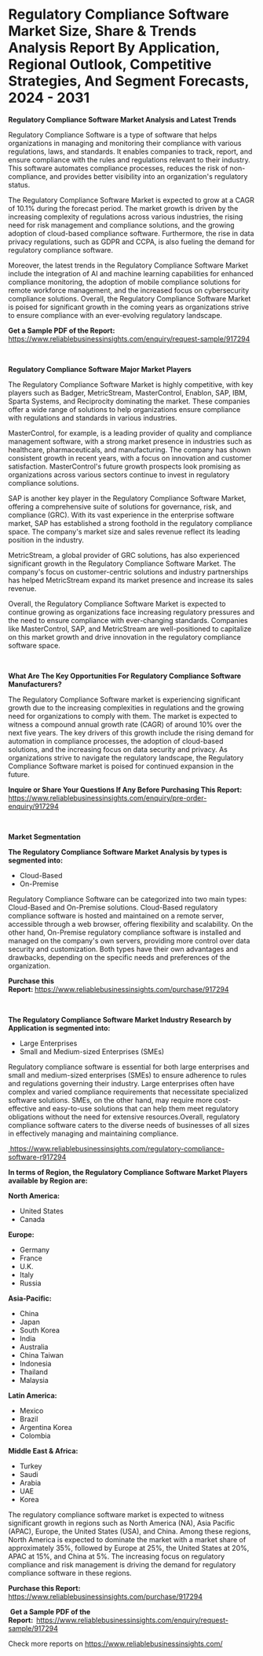 <p><h1>Regulatory Compliance Software Market Size, Share & Trends Analysis Report By Application, Regional Outlook, Competitive Strategies, And Segment Forecasts, 2024 - 2031</h1></p><p><strong>Regulatory Compliance Software Market Analysis and Latest Trends</strong></p>
<p><p>Regulatory Compliance Software is a type of software that helps organizations in managing and monitoring their compliance with various regulations, laws, and standards. It enables companies to track, report, and ensure compliance with the rules and regulations relevant to their industry. This software automates compliance processes, reduces the risk of non-compliance, and provides better visibility into an organization's regulatory status.</p><p>The Regulatory Compliance Software Market is expected to grow at a CAGR of 10.1% during the forecast period. The market growth is driven by the increasing complexity of regulations across various industries, the rising need for risk management and compliance solutions, and the growing adoption of cloud-based compliance software. Furthermore, the rise in data privacy regulations, such as GDPR and CCPA, is also fueling the demand for regulatory compliance software.</p><p>Moreover, the latest trends in the Regulatory Compliance Software Market include the integration of AI and machine learning capabilities for enhanced compliance monitoring, the adoption of mobile compliance solutions for remote workforce management, and the increased focus on cybersecurity compliance solutions. Overall, the Regulatory Compliance Software Market is poised for significant growth in the coming years as organizations strive to ensure compliance with an ever-evolving regulatory landscape.</p></p>
<p><strong>Get a Sample PDF of the Report:&nbsp;</strong> <a href="https://www.reliablebusinessinsights.com/enquiry/request-sample/917294">https://www.reliablebusinessinsights.com/enquiry/request-sample/917294</a></p>
<p>&nbsp;</p>
<p><strong>Regulatory Compliance Software Major Market Players</strong></p>
<p><p>The Regulatory Compliance Software Market is highly competitive, with key players such as Badger, MetricStream, MasterControl, Enablon, SAP, IBM, Sparta Systems, and Reciprocity dominating the market. These companies offer a wide range of solutions to help organizations ensure compliance with regulations and standards in various industries.</p><p>MasterControl, for example, is a leading provider of quality and compliance management software, with a strong market presence in industries such as healthcare, pharmaceuticals, and manufacturing. The company has shown consistent growth in recent years, with a focus on innovation and customer satisfaction. MasterControl's future growth prospects look promising as organizations across various sectors continue to invest in regulatory compliance solutions.</p><p>SAP is another key player in the Regulatory Compliance Software Market, offering a comprehensive suite of solutions for governance, risk, and compliance (GRC). With its vast experience in the enterprise software market, SAP has established a strong foothold in the regulatory compliance space. The company's market size and sales revenue reflect its leading position in the industry.</p><p>MetricStream, a global provider of GRC solutions, has also experienced significant growth in the Regulatory Compliance Software Market. The company's focus on customer-centric solutions and industry partnerships has helped MetricStream expand its market presence and increase its sales revenue.</p><p>Overall, the Regulatory Compliance Software Market is expected to continue growing as organizations face increasing regulatory pressures and the need to ensure compliance with ever-changing standards. Companies like MasterControl, SAP, and MetricStream are well-positioned to capitalize on this market growth and drive innovation in the regulatory compliance software space.</p></p>
<p>&nbsp;</p>
<p><strong>What Are The Key Opportunities For Regulatory Compliance Software Manufacturers?</strong></p>
<p><p>The Regulatory Compliance Software market is experiencing significant growth due to the increasing complexities in regulations and the growing need for organizations to comply with them. The market is expected to witness a compound annual growth rate (CAGR) of around 10% over the next five years. The key drivers of this growth include the rising demand for automation in compliance processes, the adoption of cloud-based solutions, and the increasing focus on data security and privacy. As organizations strive to navigate the regulatory landscape, the Regulatory Compliance Software market is poised for continued expansion in the future.</p></p>
<p><strong>Inquire or Share Your Questions If Any Before Purchasing This Report:</strong> <a href="https://www.reliablebusinessinsights.com/enquiry/pre-order-enquiry/917294">https://www.reliablebusinessinsights.com/enquiry/pre-order-enquiry/917294</a></p>
<p>&nbsp;</p>
<p><strong>Market Segmentation</strong></p>
<p><strong>The Regulatory Compliance Software Market Analysis by types is segmented into:</strong></p>
<p><ul><li>Cloud-Based</li><li>On-Premise</li></ul></p>
<p><p>Regulatory Compliance Software can be categorized into two main types: Cloud-Based and On-Premise solutions. Cloud-Based regulatory compliance software is hosted and maintained on a remote server, accessible through a web browser, offering flexibility and scalability. On the other hand, On-Premise regulatory compliance software is installed and managed on the company's own servers, providing more control over data security and customization. Both types have their own advantages and drawbacks, depending on the specific needs and preferences of the organization.</p></p>
<p><strong>Purchase this Report:&nbsp;</strong><a href="https://www.reliablebusinessinsights.com/purchase/917294">https://www.reliablebusinessinsights.com/purchase/917294</a></p>
<p>&nbsp;</p>
<p><strong>The Regulatory Compliance Software Market Industry Research by Application is segmented into:</strong></p>
<p><ul><li>Large Enterprises</li><li>Small and Medium-sized Enterprises (SMEs)</li></ul></p>
<p><p>Regulatory compliance software is essential for both large enterprises and small and medium-sized enterprises (SMEs) to ensure adherence to rules and regulations governing their industry. Large enterprises often have complex and varied compliance requirements that necessitate specialized software solutions. SMEs, on the other hand, may require more cost-effective and easy-to-use solutions that can help them meet regulatory obligations without the need for extensive resources.Overall, regulatory compliance software caters to the diverse needs of businesses of all sizes in effectively managing and maintaining compliance.</p></p>
<p><a href="https://www.reliablebusinessinsights.com/regulatory-compliance-software-r917294">&nbsp;https://www.reliablebusinessinsights.com/regulatory-compliance-software-r917294</a></p>
<p><strong>In terms of Region, the Regulatory Compliance Software Market Players available by Region are:</strong></p>
<p>
    <p> <strong> North America: </strong>
        <ul>
            <li>United States</li>
            <li>Canada</li>
        </ul>
        </p> 
    <p> <strong> Europe: </strong>
        <ul>
            <li>Germany</li>
            <li>France</li>
            <li>U.K.</li>
            <li>Italy</li>
            <li>Russia</li>
        </ul>
        </p> 
    <p> <strong> Asia-Pacific: </strong>
        <ul>
            <li>China</li>
            <li>Japan</li>
            <li>South Korea</li>
            <li>India</li>
            <li>Australia</li>
            <li>China Taiwan</li>
            <li>Indonesia</li>
            <li>Thailand</li>
            <li>Malaysia</li>
        </ul>
        </p> 
    <p> <strong> Latin America: </strong>
        <ul>
            <li>Mexico</li>
            <li>Brazil</li>
            <li>Argentina Korea</li>
            <li>Colombia</li>
        </ul>
        </p> 
    <p> <strong> Middle East & Africa: </strong>
        <ul>
            <li>Turkey</li>
            <li>Saudi</li>
            <li>Arabia</li>
            <li>UAE</li>
            <li>Korea</li>
        </ul>
    </p>
    </p>
<p><p>The regulatory compliance software market is expected to witness significant growth in regions such as North America (NA), Asia Pacific (APAC), Europe, the United States (USA), and China. Among these regions, North America is expected to dominate the market with a market share of approximately 35%, followed by Europe at 25%, the United States at 20%, APAC at 15%, and China at 5%. The increasing focus on regulatory compliance and risk management is driving the demand for regulatory compliance software in these regions.</p></p>
<p><strong>Purchase this Report: </strong><a href="https://www.reliablebusinessinsights.com/purchase/917294">https://www.reliablebusinessinsights.com/purchase/917294</a></p>
<p>&nbsp;<strong>Get a Sample PDF of the Report:&nbsp;&nbsp;</strong><a href="https://www.reliablebusinessinsights.com/enquiry/request-sample/917294">https://www.reliablebusinessinsights.com/enquiry/request-sample/917294</a></p>
<p><strong></strong></p>
<p>Check more reports on <a href="https://www.reliablebusinessinsights.com/">https://www.reliablebusinessinsights.com/</a></p>
